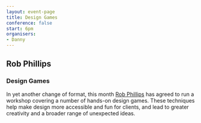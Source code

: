 ```yaml
---
layout: event-page
title: Design Games
conference: false 
start: 6pm
organisers: 
- Danny
---
```


## Rob Phillips

### Design Games

In yet another change of format, this month [Rob Phillips](http://www.rdphillips.co.uk/ "Rob’s portfolio website") has agreed to run a workshop covering a number of hands-on design games. These techniques help make design more accessible and fun for clients, and lead to greater creativity and a broader range of unexpected ideas.